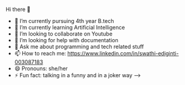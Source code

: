 Hi there 👋
- 🔭 I’m currently pursuing 4th year B.tech
- 🌱 I’m currently learning Artificial Intelligence
- 👯 I’m looking to collaborate on Youtube
- 🤔 I’m looking for help with documentation
- 💬 Ask me about programming and tech related stuff
- 📫 How to reach me: https://www.linkedin.com/in/swathi-ediginti-003087183
- 😄 Pronouns: she/her
- ⚡ Fun fact: talking in a funny and in a joker way
-->
